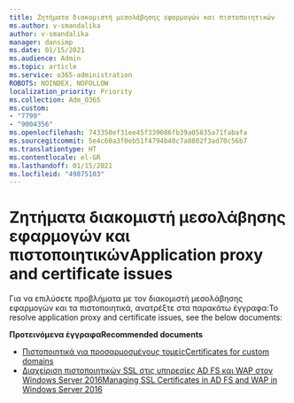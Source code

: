 ```yaml
---
title: Ζητήματα διακομιστή μεσολάβησης εφαρμογών και πιστοποιητικών
ms.author: v-smandalika
author: v-smandalika
manager: dansimp
ms.date: 01/15/2021
ms.audience: Admin
ms.topic: article
ms.service: o365-administration
ROBOTS: NOINDEX, NOFOLLOW
localization_priority: Priority
ms.collection: Adm_O365
ms.custom:
- "7799"
- "9004356"
ms.openlocfilehash: 743350ef31ee45f339086fb39a05835a71fabafa
ms.sourcegitcommit: 5e4c60a3f0eb51f4794b40c7a8802f3ad70c56b7
ms.translationtype: HT
ms.contentlocale: el-GR
ms.lasthandoff: 01/15/2021
ms.locfileid: "49875103"
---
```

# <a name="application-proxy-and-certificate-issues"></a><span data-ttu-id="9f57a-102">Ζητήματα διακομιστή μεσολάβησης εφαρμογών και πιστοποιητικών</span><span class="sxs-lookup"><span data-stu-id="9f57a-102">Application proxy and certificate issues</span></span>

<span data-ttu-id="9f57a-103">Για να επιλύσετε προβλήματα με τον διακομιστή μεσολάβησης εφαρμογών και τα πιστοποιητικά, ανατρέξτε στα παρακάτω έγγραφα:</span><span class="sxs-lookup"><span data-stu-id="9f57a-103">To resolve application proxy and certificate issues, see the below documents:</span></span>

<span data-ttu-id="9f57a-104">**Προτεινόμενα έγγραφα**</span><span class="sxs-lookup"><span data-stu-id="9f57a-104">**Recommended documents**</span></span>

- [<span data-ttu-id="9f57a-105">Πιστοποιητικά για προσαρμοσμένους τομείς</span><span class="sxs-lookup"><span data-stu-id="9f57a-105">Certificates for custom domains</span></span>](https://docs.microsoft.com/azure/active-directory/manage-apps/application-proxy-configure-custom-domain#certificates-for-custom-domains)
- [<span data-ttu-id="9f57a-106">Διαχείριση πιστοποιητικών SSL στις υπηρεσίες AD FS και WAP στον Windows Server 2016</span><span class="sxs-lookup"><span data-stu-id="9f57a-106">Managing SSL Certificates in AD FS and WAP in Windows Server 2016</span></span>](https://docs.microsoft.com/windows-server/identity/ad-fs/operations/manage-ssl-certificates-ad-fs-wap)


